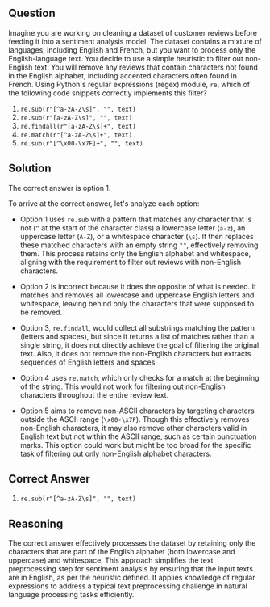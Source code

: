## Question
Imagine you are working on cleaning a dataset of customer reviews before feeding it into a sentiment analysis model. The dataset contains a mixture of languages, including English and French, but you want to process only the English-language text. You decide to use a simple heuristic to filter out non-English text: You will remove any reviews that contain characters not found in the English alphabet, including accented characters often found in French. Using Python's regular expressions (regex) module, `re`, which of the following code snippets correctly implements this filter?

1. `re.sub(r"[^a-zA-Z\s]", "", text)`
2. `re.sub(r"[a-zA-Z\s]", "", text)`
3. `re.findall(r"[a-zA-Z\s]+", text)`
4. `re.match(r"[^a-zA-Z\s]+", text)`
5. `re.sub(r"[^\x00-\x7F]+", "", text)`

## Solution

The correct answer is option 1.

To arrive at the correct answer, let's analyze each option:
- Option 1 uses `re.sub` with a pattern that matches any character that is not (`^` at the start of the character class) a lowercase letter (`a-z`), an uppercase letter (`A-Z`), or a whitespace character (`\s`). It then replaces these matched characters with an empty string `""`, effectively removing them. This process retains only the English alphabet and whitespace, aligning with the requirement to filter out reviews with non-English characters.
  
- Option 2 is incorrect because it does the opposite of what is needed. It matches and removes all lowercase and uppercase English letters and whitespace, leaving behind only the characters that were supposed to be removed.

- Option 3, `re.findall`, would collect all substrings matching the pattern (letters and spaces), but since it returns a list of matches rather than a single string, it does not directly achieve the goal of filtering the original text. Also, it does not remove the non-English characters but extracts sequences of English letters and spaces.

- Option 4 uses `re.match`, which only checks for a match at the beginning of the string. This would not work for filtering out non-English characters throughout the entire review text.

- Option 5 aims to remove non-ASCII characters by targeting characters outside the ASCII range (`\x00-\x7F`). Though this effectively removes non-English characters, it may also remove other characters valid in English text but not within the ASCII range, such as certain punctuation marks. This option could work but might be too broad for the specific task of filtering out only non-English alphabet characters.

## Correct Answer

1. `re.sub(r"[^a-zA-Z\s]", "", text)`

## Reasoning

The correct answer effectively processes the dataset by retaining only the characters that are part of the English alphabet (both lowercase and uppercase) and whitespace. This approach simplifies the text preprocessing step for sentiment analysis by ensuring that the input texts are in English, as per the heuristic defined. It applies knowledge of regular expressions to address a typical text preprocessing challenge in natural language processing tasks efficiently.